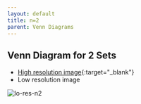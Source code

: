 ```yaml
---
layout: default
title: n=2
parent: Venn Diagrams
---
```


## Venn Diagram for 2 Sets

- [High resolution image][hi-res-n2]{:target="_blank"}
- Low resolution image

![lo-res-n2][lo-res-n2]

[hi-res-n2]: https://github.com/mogproject/graph-gallery/wiki/img/VennDiagram2.png
[lo-res-n2]: https://github.com/mogproject/graph-gallery/wiki/img/VennDiagram2_s.png
